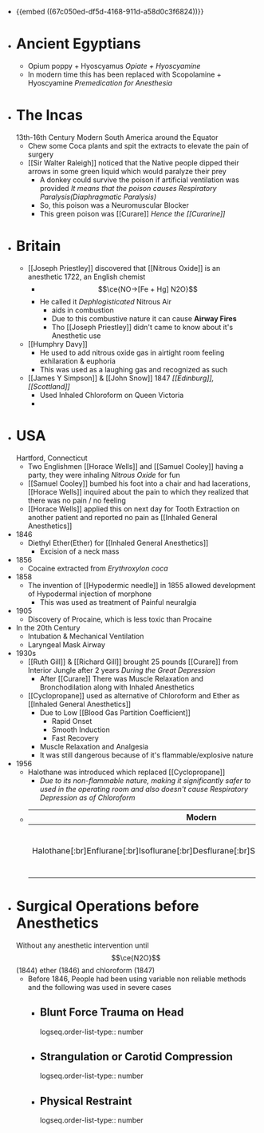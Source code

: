 - {{embed ((67c050ed-df5d-4168-911d-a58d0c3f6824))}}
- # Ancient Egyptians
	- Opium poppy + Hyoscyamus
	  *Opiate + Hyoscyamine*
	- In modern time this has been replaced with Scopolamine + Hyoscyamine
	  *Premedication for Anesthesia*
- # The Incas
  13th-16th Century
  Modern South America around the Equator
	- Chew some Coca plants and spit the extracts to elevate the pain of surgery
	- [[Sir Walter Raleigh]] noticed that the Native people dipped their arrows in some green liquid which would paralyze their prey
		- A donkey could survive the poison if artificial ventilation was provided
		  *It means that the poison causes Respiratory Paralysis(Diaphragmatic Paralysis)*
		- So, this poison was a Neuromuscular Blocker
		- This green poison was [[Curare]]
		  *Hence the [[Curarine]]*
- # Britain
	- [[Joseph Priestley]] discovered that [[Nitrous Oxide]] is an anesthetic
	  1722, an English chemist
		- $$\ce{NO->[Fe + Hg] N2O}$$
		- He called it *Dephlogisticated* Nitrous Air
			- aids in combustion
			- Due to this combustive nature it can cause **Airway Fires**
			- Tho [[Joseph Priestley]] didn't came to know about it's Anesthetic use
	- [[Humphry Davy]]
		- He used to add nitrous oxide gas in airtight room feeling exhilaration & euphoria
		- This was used as a laughing gas and recognized as such
	- [[James Y Simpson]] & [[John Snow]]
	  1847
	  *[[Edinburg]], [[Scottland]]*
		- Used Inhaled Chloroform on Queen Victoria
		-
- # USA
  Hartford, Connecticut
	- Two Englishmen [[Horace Wells]] and [[Samuel Cooley]] having a party, they were inhaling *Nitrous Oxide* for fun
	- [[Samuel Cooley]] bumbed his foot into a chair and had lacerations, [[Horace Wells]] inquired about the pain to which they realized that there was no pain / no feeling
	- [[Horace Wells]] applied this on next day for Tooth Extraction on another patient and reported no pain
	  as [[Inhaled General Anesthetics]]
- 1846
	- Diethyl Ether(Ether) for [[Inhaled General Anesthetics]]
		- Excision of a neck mass
- 1856
	- Cocaine extracted from *Erythroxylon coca*
- 1858
	- The invention of [[Hypodermic needle]] in 1855 allowed development of Hypodermal injection of morphone
		- This was used as treatment of Painful neuralgia
- 1905
	- Discovery of Procaine, which is less toxic than Procaine
- In the 20th Century
	- Intubation & Mechanical Ventilation
	- Laryngeal Mask Airway
- 1930s
	- [[Ruth Gill]] & [[Richard Gill]] brought 25 pounds [[Curare]] from Interior Jungle after 2 years
	  *During the Great Depression*
		- After [[Curare]] There was Muscle Relaxation and Bronchodilation along with Inhaled Anesthetics
	- [[Cyclopropane]] used as alternative of Chloroform and Ether
	  as [[Inhaled General Anesthetics]]
		- Due to Low [[Blood Gas Partition Coefficient]]
			- Rapid Onset
			- Smooth Induction
			- Fast Recovery
		- Muscle Relaxation and Analgesia
		- It was still dangerous because of it's flammable/explosive nature
- 1956
	- Halothane was introduced which replaced [[Cyclopropane]]
		- *Due to its non-flammable nature, making it significantly safer to used in the operating room and also doesn't cause Respiratory Depression as of Chloroform*
	- |Modern|Historically Used|
	  |--|--|
	  |Halothane[:br]Enflurane[:br]Isoflurane[:br]Desflurane[:br]Sevoflurane[:br]Methoxyflurane|Ether[:br]Cyclopropane[:br]*These are flammable*[:br][:br]Chloroform[:br]*Is Hepatotoxic, Cardiotoxic, Causes Respiratory Depression*|
- # Surgical Operations before Anesthetics
  Without any anesthetic intervention until $$\ce{N2O}$$ (1844) ether (1846) and chloroform (1847)
	- Before 1846, People had been using variable non reliable methods and the following was used in severe cases
		- ## Blunt Force Trauma on Head
		  logseq.order-list-type:: number
		- ## Strangulation or Carotid Compression
		  logseq.order-list-type:: number
		- ## Physical Restraint
		  logseq.order-list-type:: number